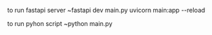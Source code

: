 to run fastapi server
~fastapi dev main.py
uvicorn main:app --reload


to run pyhon script
~python main.py

